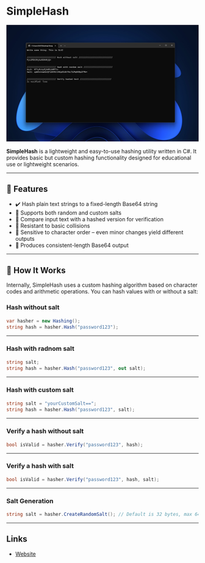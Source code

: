 # SimpleHash

![SimpleHash Banner](hero.png)

**SimpleHash** is a lightweight and easy-to-use hashing utility written in C#. It provides basic but custom hashing functionality designed for educational use or lightweight scenarios.

---

## 🔐 Features

- ✔️ Hash plain text strings to a fixed-length Base64 string  
- 🔀 Supports both random and custom salts  
- 🔁 Compare input text with a hashed version for verification  
- 🚫 Resistant to basic collisions  
- 🧠 Sensitive to character order – even minor changes yield different outputs  
- 📏 Produces consistent-length Base64 output

---

## 🚀 How It Works

Internally, SimpleHash uses a custom hashing algorithm based on character codes and arithmetic operations. You can hash values with or without a salt:

### Hash without salt

```csharp
var hasher = new Hashing();
string hash = hasher.Hash("password123");
```
---

### Hash with radnom salt

```csharp
string salt;
string hash = hasher.Hash("password123", out salt);
```
---

### Hash with custom salt

```csharp
string salt = "yourCustomSalt==";
string hash = hasher.Hash("password123", salt);
```
---

### Verify a hash without salt

```csharp
bool isValid = hasher.Verify("password123", hash);
```
---

### Verify a hash with salt

```csharp
bool isValid = hasher.Verify("password123", hash, salt);
```
---

### Salt Generation

```csharp
string salt = hasher.CreateRandomSalt(); // Default is 32 bytes, max 64
```
---


## Links

- [Website](https://slvz.dev)





